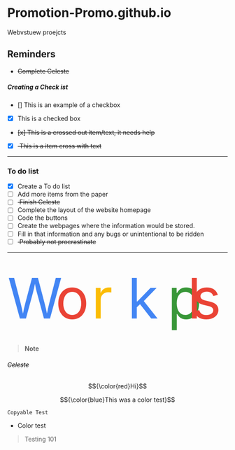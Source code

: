 # Promotion-Promo.github.io
Webvstuew proejcts

## Reminders
- <del> Complete Celeste </del>

##### Creating a Check ist

- [] This is an example of a checkbox
- [x] This is a checked box
- <del> [x] This is a crossed out item/text, it needs help </del>
- [x] <del> This is a item cross with text </del>

---

### To do list
- [x] Create a To do list
- [ ] Add more items from the paper
- [ ] <del> Finish Celeste </del>
- [ ] Complete the layout of the website homepage
- [ ] Code the buttons
- [ ] Create the webpages where the information would be stored.
- [ ] Fill in that information and any bugs or unintentional to be ridden
- [ ] <del> Probably not procrastinate </del>

---

<svg xmlns="http://www.w3.org/2000/svg" viewBox="0 0 55 20" fill="none">
    <text x="0" y="15" fill="#4285f4">W</text>
    <text x="12" y="15" fill="#ea4335">o</text>
    <text x="21" y="15" fill="#fbbc05">r</text>
    <text x="30" y="15" fill="#4285f4">k</text>
    <text x="40" y="15" fill="#389738">p</text>
    <text x="45" y="15" fill="#ea4335">l</text>
    <text x="46" y="15" fill="#ea4335">s</text>
</svg>

> __Note__
###### <del> Celeste </del>
$${\color{red}Hi}$$

$${\color{blue}This was a color test}$$

`Copyable Test`
-  Color test
> Testing 101